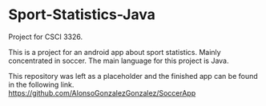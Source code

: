 # Sport-Statistics-Java

Project for CSCI 3326.

This is a project for an android app about sport statistics. Mainly concentrated in soccer.
The main language for this project is Java.

This repository was left as a placeholder and the finished app can be found in the following link.
https://github.com/AlonsoGonzalezGonzalez/SoccerApp
